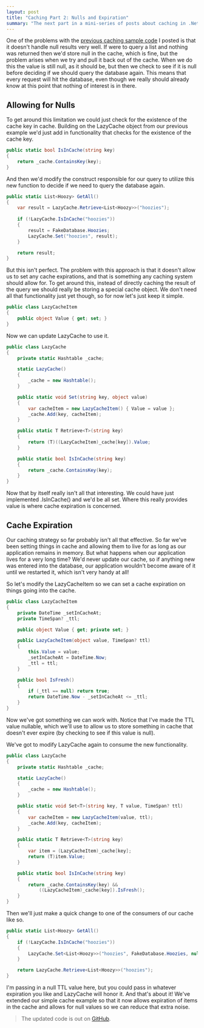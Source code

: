 ```yaml
---
layout: post
title: "Caching Part 2: Nulls and Expiration"
summary: "The next part in a mini-series of posts about caching in .Net. This time we'll be looking at how to handle null values in cache as well as make it possible to set custom expiration times for items in cache."
---
```


One of the problems with the [previous caching sample code](/2012/10/18/really-simple-caching) I posted is that it doesn't handle null results very well. If were to query a list and nothing was returned then we'd store null in the cache, which is fine, but the problem arises when we try and pull it back out of the cache. When we do this the value is still null, as it should be, but then we check to see if it is null before deciding if we should query the database again. This means that every request will hit the database, even though we really should already know at this point that nothing of interest is in there.

## Allowing for Nulls

To get around this limitation we could just check for the existence of the cache key in cache. Building on the LazyCache object from our previous example we'd just add in functionality that checks for the existence of the cache key.

``` csharp
public static bool IsInCache(string key)
{
    return _cache.ContainsKey(key);
}
```

And then we'd modify the construct responsible for our query to utilize this new function to decide if we need to query the database again.

``` csharp
public static List<Hoozy> GetAll()
{
    var result = LazyCache.Retrieve<List<Hoozy>>("hoozies");
    
    if (!LazyCache.IsInCache("hoozies"))
    {
        result = FakeDatabase.Hoozies;
        LazyCache.Set("hoozies", result);
    }

    return result;
}
```

But this isn't perfect. The problem with this approach is that it doesn't allow us to set any cache expirations, and that is something any caching system should allow for. To get around this, instead of directly caching the result of the query we should really be storing a special cache object. We don't need all that functionality just yet though, so for now let's just keep it simple.

``` csharp
public class LazyCacheItem
{
    public object Value { get; set; }
}
```

Now we can update LazyCache to use it.

``` csharp
public class LazyCache
{
    private static Hashtable _cache;

    static LazyCache()
    {
        _cache = new Hashtable();
    }

    public static void Set(string key, object value)
    {
        var cacheItem = new LazyCacheItem() { Value = value };
        _cache.Add(key, cacheItem);
    }

    public static T Retrieve<T>(string key)
    {
        return (T)((LazyCacheItem)_cache[key]).Value;
    }

    public static bool IsInCache(string key)
    {
        return _cache.ContainsKey(key);
    }
}
```

Now that by itself really isn't all that interesting. We could have just implemented .IsInCache() and we'd be all set. Where this really provides value is where cache expiration is concerned.

## Cache Expiration

Our caching strategy so far probably isn't all that effective. So far we've been setting things in cache and allowing them to live for as long as our application remains in memory. But what happens when our application lives for a very long time? We'd never update our cache, so if anything new was entered into the database, our application wouldn't become aware of it until we restarted it, which isn't very handy at all!

So let's modify the LazyCacheItem so we can set a cache expiration on things going into the cache.

``` csharp
public class LazyCacheItem
{
    private DateTime _setInCacheAt;
    private TimeSpan? _ttl;

    public object Value { get; private set; }

    public LazyCacheItem(object value, TimeSpan? ttl)
    {
        this.Value = value;
        _setInCacheAt = DateTime.Now;
        _ttl = ttl;
    }

    public bool IsFresh()
    {
        if (_ttl == null) return true;
        return DateTime.Now - _setInCacheAt <= _ttl;
    }
}
```

Now we've got something we can work with. Notice that I've made the TTL value nullable, which we'll use to allow us to store something in cache that doesn't ever expire (by checking to see if this value is null).

We've got to modify LazyCache again to consume the new functionality.

``` csharp
public class LazyCache
{
    private static Hashtable _cache;

    static LazyCache()
    {
        _cache = new Hashtable();
    }

    public static void Set<T>(string key, T value, TimeSpan? ttl)
    {
        var cacheItem = new LazyCacheItem(value, ttl);
        _cache.Add(key, cacheItem);
    }

    public static T Retrieve<T>(string key)
    {
        var item = (LazyCacheItem)_cache[key];
        return (T)item.Value;
    }

    public static bool IsInCache(string key)
    {
        return _cache.ContainsKey(key) && 
            ((LazyCacheItem)_cache[key]).IsFresh();
    }
}
```

Then we'll just make a quick change to one of the consumers of our cache like so.

``` csharp
public static List<Hoozy> GetAll()
{
    if (!LazyCache.IsInCache("hoozies"))
    {
        LazyCache.Set<List<Hoozy>>("hoozies", FakeDatabase.Hoozies, null);
    }

    return LazyCache.Retrieve<List<Hoozy>>("hoozies");
}
```

I'm passing in a null TTL value here, but you could pass in whatever expiration you like and LazyCache will honor it. And that's about it! We've extended our simple cache example so that it now allows expiration of items in the cache and allows for null values so we can reduce that extra noise.

> The updated code is out on <a href="https://github.com/bteller/nestedcache" target="_blank">GitHub</a>.